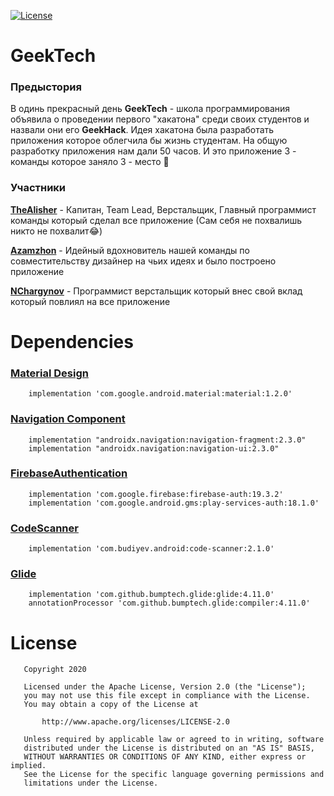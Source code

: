 [![License](https://img.shields.io/badge/License-Apache-brightgreen.svg)](https://github.com/TheAlisher/GeekTechApp/blob/master/LICENSE.md)
# GeekTech

### Предыстория
В одинь прекрасный день **GeekTech** - школа программирования объявила о проведении первого "хакатона" среди своих студентов и назвали они его **GeekHack**. Идея хакатона была разработать приложения которое облегчила бы жизнь студентам. На общую разработку приложения нам дали 50 часов. И это приложение 3 - команды которое заняло 3 - место 🥳

### Участники
**[TheAlisher](https://github.com/TheAlisher)** - Капитан, Team Lead, Верстальщик, Главный программист команды который сделал все приложение (Сам себя не похвалишь никто не похвалит😂) 

**[Azamzhon](https://github.com/Azamzhon)** - Идейный вдохновитель нашей команды по совместительству дизайнер на чьих идеях и было построено приложение

**[NChargynov](https://github.com/NChargynov)** - Программист верстальщик который внес свой вклад который повлиял на все приложение

# Dependencies

### [Material Design](https://github.com/material-components/material-components-android)
```
    implementation 'com.google.android.material:material:1.2.0'
```

### [Navigation Component](https://developer.android.com/guide/navigation/navigation-getting-started)
```
    implementation "androidx.navigation:navigation-fragment:2.3.0"
    implementation "androidx.navigation:navigation-ui:2.3.0"
```

### [FirebaseAuthentication](https://firebase.google.com/docs/auth/android/firebaseui?authuser=0)
```
    implementation 'com.google.firebase:firebase-auth:19.3.2'
    implementation 'com.google.android.gms:play-services-auth:18.1.0'
```

### [CodeScanner](https://github.com/yuriy-budiyev/code-scanner)
```
    implementation 'com.budiyev.android:code-scanner:2.1.0'
```

### [Glide](https://github.com/bumptech/glide)
```
    implementation 'com.github.bumptech.glide:glide:4.11.0'
    annotationProcessor 'com.github.bumptech.glide:compiler:4.11.0'
```

# License
```
   Copyright 2020
    
   Licensed under the Apache License, Version 2.0 (the "License");
   you may not use this file except in compliance with the License.
   You may obtain a copy of the License at

       http://www.apache.org/licenses/LICENSE-2.0

   Unless required by applicable law or agreed to in writing, software
   distributed under the License is distributed on an "AS IS" BASIS,
   WITHOUT WARRANTIES OR CONDITIONS OF ANY KIND, either express or implied.
   See the License for the specific language governing permissions and
   limitations under the License.
```


   
